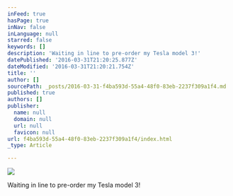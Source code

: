 ```yaml
---
inFeed: true
hasPage: true
inNav: false
inLanguage: null
starred: false
keywords: []
description: 'Waiting in line to pre-order my Tesla model 3!'
datePublished: '2016-03-31T21:20:25.877Z'
dateModified: '2016-03-31T21:20:21.754Z'
title: ''
author: []
sourcePath: _posts/2016-03-31-f4ba593d-55a4-48f0-83eb-2237f309a1f4.md
published: true
authors: []
publisher:
  name: null
  domain: null
  url: null
  favicon: null
url: f4ba593d-55a4-48f0-83eb-2237f309a1f4/index.html
_type: Article

---
```

![](https://the-grid-user-content.s3-us-west-2.amazonaws.com/bbdf30df-6957-4a03-bd4a-94945bfbf303.jpg)

Waiting in line to pre-order my Tesla model 3!